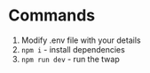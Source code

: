 # Commands
1. Modify .env file with your details
1. `npm i` - install dependencies
2. `npm run dev` - run the twap
